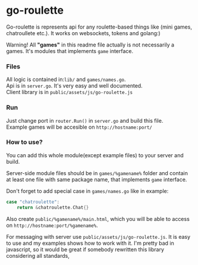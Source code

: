 # go-roulette

Go-roulette is represents api for any roulette-based things like (mini games, chatroullete etc.). It works on websockets, tokens and golang:)

Warning! All **"games"** in this readme file actually is not necessarily a games. It's modules that implements `game` interface.

### Files
All logic is contained in:`lib/` and `games/names.go`.<br>
Api is in `server.go`. It's very easy and well documented.<br>
Client library is in `public/assets/js/go-roulette.js`

### Run

Just change port in `router.Run()` in `server.go` and build this file.<br>
Example games will be accesible on `http://hostname:port/`

### How to use?

You can add this whole module(except example files) to your server and build.

Server-side module files should be in `games/%gamename%` folder and contain at least one file with same package name, that implements `game` interface.

Don't forget to add special case in `games/names.go` like in example:

```go 
case "chatroulette":
	return &chatroulette.Chat{}
 ```
 
Also create `public/%gamename%/main.html`, which you will be able to access on `http://hostname:port/%gamename%`.

For messaging with server use `public/assets/js/go-roulette.js`. It is easy to use and my examples shows how to work with it. I'm pretty bad in javascript, so it would be great if somebody rewritten this library considering all standards,